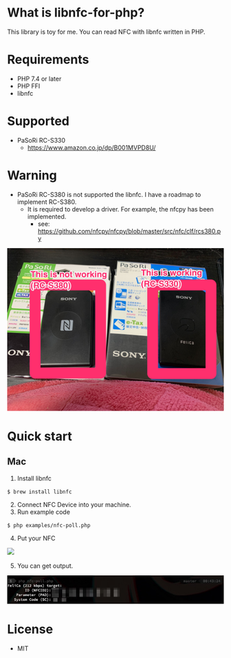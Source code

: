 # What is libnfc-for-php?

This library is toy for me. You can read NFC with libnfc written in PHP.

# Requirements
- PHP 7.4 or later
- PHP FFI
- libnfc

# Supported

- PaSoRi RC-S330
  - https://www.amazon.co.jp/dp/B001MVPD8U/

# Warning

- PaSoRi RC-S380 is not supported the libnfc. I have a roadmap to implement RC-S380.
  - It is required to develop a driver. For example, the nfcpy has been implemented.
    - see: https://github.com/nfcpy/nfcpy/blob/master/src/nfc/clf/rcs380.py

<img src="images/pasori.jpg">

# Quick start

## Mac
1. Install libnfc

```
$ brew install libnfc
```

2. Connect NFC Device into your machine.
3. Run example code

```
$ php examples/nfc-poll.php
```

4. Put your NFC

<img src="images/felica.png">

5. You can get output.

<img src="images/example.jpg">


# License
- MIT
